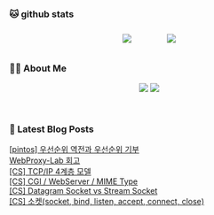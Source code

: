 
###  🐱 github stats  

<div id="main" align="center">
    <img src="https://github-readme-stats.vercel.app/api?username=Kojaewoong0504&count_private=true&show_icons=true&theme=tokyonight"
        style="height: auto; margin-left: 20px; margin-right: 20px; padding: 10px;"/>
    <img src="https://github-readme-stats.vercel.app/api/top-langs/?username=Kojaewoong0504&layout=compact"   
        style="height: auto; margin-left: 20px; margin-right: 20px; padding: 10px;"/>
</div>

###  💁‍♀️ About Me  
<p align="center">
    <a href="https://www.gowoong.com/"><img src="https://img.shields.io/badge/Blog-FF5722?style=flat-square&logo=Blogger&logoColor=white"/></a>
    <a href="mailto:jaewoong.ko0504@gmail.com"><img src="https://img.shields.io/badge/Gmail-d14836?style=flat-square&logo=Gmail&logoColor=white&link=ilovefran.ofm@gmail.com"/></a>
</p>

<br>

### 📕 Latest Blog Posts   

<a href ="https://www.gowoong.com/157"> [pintos] 우선순위 역전과 우선순위 기부 </a> <br>
<a href ="https://www.gowoong.com/156"> WebProxy-Lab 회고 </a> <br>
<a href ="https://www.gowoong.com/155"> [CS] TCP/IP 4계층 모델 </a> <br>
<a href ="https://www.gowoong.com/154"> [CS] CGI / WebServer / MIME Type </a> <br>
<a href ="https://www.gowoong.com/153"> [CS] Datagram Socket vs Stream Socket </a> <br>
<a href ="https://www.gowoong.com/152"> [CS] 소켓(socket, bind, listen, accept, connect, close) </a> <br>
